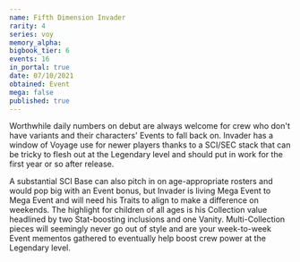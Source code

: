 ```yaml
---
name: Fifth Dimension Invader
rarity: 4
series: voy
memory_alpha:
bigbook_tier: 6
events: 16
in_portal: true
date: 07/10/2021
obtained: Event
mega: false
published: true
---
```


Worthwhile daily numbers on debut are always welcome for crew who don't have variants and their characters' Events to fall back on. Invader has a window of Voyage use for newer players thanks to a SCI/SEC stack that can be tricky to flesh out at the Legendary level and should put in work for the first year or so after release. 

A substantial SCI Base can also pitch in on age-appropriate rosters and would pop big with an Event bonus, but Invader is living Mega Event to Mega Event and will need his Traits to align to make a difference on weekends. The highlight for children of all ages is his Collection value headlined by two Stat-boosting inclusions and one Vanity. Multi-Collection pieces will seemingly never go out of style and are your week-to-week Event mementos gathered to eventually help boost crew power at the Legendary level.

